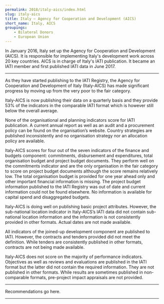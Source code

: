 ```yaml
---
permalink: 2018/italy-aics/index.html
slug: italy-aics
title: Italy – Agency for Cooperation and Development (AICS)
short_name: Italy, AICS
groupings:
    - Bilateral Donors
    - European Union
---
```


In January 2016, Italy set up the Agency for Cooperation and Development (AICS). It is responsible for implementing Italy's development work across 20 key countries. AICS is in charge of Italy's IATI publication. It became an IATI member and first published IATI data in June 2017. 

---

As they have started publishing to the IATI Registry, the Agency for Cooperation and Development of Italy (Italy-AICS) has made significant progress by moving up from the very poor to the fair category. 

Italy-AICS is now publishing their data on a quarterly basis and they provide 53% of the indicators in the comparable IATI format which is however still below the overall average.  

None of the organisational and planning indicators score for IATI publication. A current annual report as well as an audit and a procurement policy can be found on the organisation’s website. Country strategies are published inconsistently and no organisation strategy nor an allocation policy are available. 

Italy-AICS scores for four out of the seven indicators of the finance and budgets component: commitments, disbursement and expenditures, total organisation budget and project budget documents. They perform well on the commitments indicator and are the only organisation in the fair category to score on project budget documents although the score remains relatively low. The total organisation budget is provided for one year ahead only and other important financial information is missing. The project budget information published to the IATI Registry was out of date and current information could not be found elsewhere. No information is available for capital spend and disaggregated budgets.

Italy-AICS is doing well on publishing basic project attributes. However, the sub-national location indicator in Italy-AICS’s IATI data did  not contain sub-national location information and the information is not consistently provided in other formats. Actual dates are not made available.

All indicators of the joined-up development component are published to IATI. However, the contracts and tenders provided did not meet the definition. While tenders are consistently published in other formats, contracts are not being made available. 

Italy-AICS does not score on the majority of performance indicators. Objectives as well as reviews and evaluations are published in the IATI format but the latter did not contain the required information. They are not published in other formats. While results are sometimes published in non-comparable formats, pre-project impact appraisals are not provided.



---

Recommendations go here.

---
